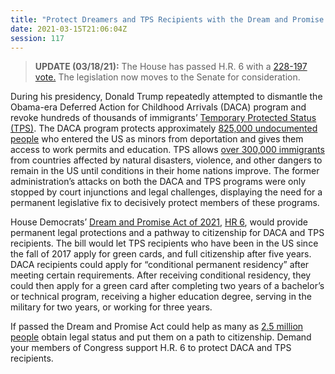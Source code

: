 ```yaml
---
title: "Protect Dreamers and TPS Recipients with the Dream and Promise Act - Passed House"
date: 2021-03-15T21:06:04Z
session: 117
---
```

>**UPDATE (03/18/21):** The House has passed H.R. 6 with a [228-197 vote.](https://abcnews.go.com/Politics/house-democrats-pass-protections-dreamers/story?id=76544163) The legislation now moves to the Senate for consideration. 

During his presidency, Donald Trump repeatedly attempted to dismantle the Obama-era Deferred Action for Childhood Arrivals (DACA) program and revoke hundreds of thousands of immigrants’ [Temporary Protected Status (TPS)](https://www.vox.com/policy-and-politics/2019/3/12/18262314/tps-honduras-nepal-lawsuit-news-status). The DACA program protects approximately [825,000 undocumented people](https://www.vox.com/policy-and-politics/2021/3/12/22321668/house-immigration-reform-dream-promise-farm-worker) who entered the US as minors from deportation and gives them access to work permits and education. TPS allows [over 300,000 immigrants](http://www.pewresearch.org/fact-tank/2019/03/08/immigrants-temporary-protected-status-in-us/) from countries affected by natural disasters, violence, and other dangers to remain in the US until conditions in their home nations improve. The former administration’s attacks on both the DACA and TPS programs were only stopped by court injunctions and legal challenges, displaying the need for a permanent legislative fix to decisively protect members of these programs. 

House Democrats’ [Dream and Promise Act of 2021](https://www.vox.com/policy-and-politics/2021/3/12/22321668/house-immigration-reform-dream-promise-farm-worker), [HR 6](https://www.congress.gov/bill/117th-congress/house-bill/6), would provide permanent legal protections and a pathway to citizenship for DACA and TPS recipients. The bill would let TPS recipients who have been in the US since the fall of 2017 apply for green cards, and full citizenship after five years. DACA recipients could apply for “conditional permanent residency” after meeting certain requirements. After receiving conditional residency, they could then apply for a green card after completing two years of a bachelor’s or technical program, receiving a higher education degree, serving in the military for two years, or working for three years. 

If passed the Dream and Promise Act could help as many as [2.5 million people](https://www.vox.com/policy-and-politics/2021/3/12/22321668/house-immigration-reform-dream-promise-farm-worker) obtain legal status and put them on a path to citizenship. Demand your members of Congress support H.R. 6 to protect DACA and TPS recipients.
